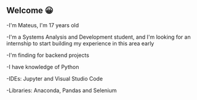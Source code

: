 ## Welcome 😀

-I'm Mateus, I'm 17 years old

-I'm a Systems Analysis and Development student, and I'm looking for an internship to start building my experience in this area early

-I'm finding for backend projects

-I have knowledge of Python

-IDEs: Jupyter and Visual Studio Code

-Libraries: Anaconda, Pandas and Selenium
          
